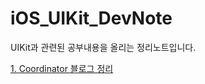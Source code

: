 # iOS_UIKit_DevNote
UIKit과 관련된 공부내용을 올리는 정리노트입니다.

[1. Coordinator 블로그 정리](https://developer-eddy403.tistory.com/55)
